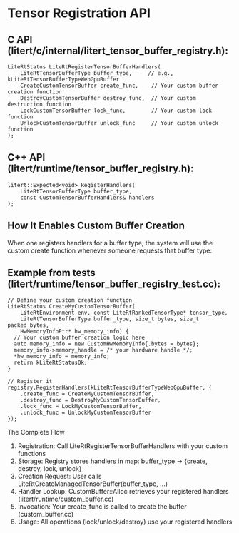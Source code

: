 # Tensor Registration API

## C API (litert/c/internal/litert_tensor_buffer_registry.h):

```
LiteRtStatus LiteRtRegisterTensorBufferHandlers(
    LiteRtTensorBufferType buffer_type,     // e.g., kLiteRtTensorBufferTypeWebGpuBuffer
    CreateCustomTensorBuffer create_func,    // Your custom buffer creation function
    DestroyCustomTensorBuffer destroy_func,  // Your custom destruction function
    LockCustomTensorBuffer lock_func,        // Your custom lock function
    UnlockCustomTensorBuffer unlock_func     // Your custom unlock function
);
```

## C++ API (litert/runtime/tensor_buffer_registry.h):

```
litert::Expected<void> RegisterHandlers(
    LiteRtTensorBufferType buffer_type,
    const CustomTensorBufferHandlers& handlers
);

```

## How It Enables Custom Buffer Creation

When one registers handlers for a buffer type, the system will use the custom
create function whenever someone requests that buffer type:

## Example from tests (litert/runtime/tensor_buffer_registry_test.cc):

```
// Define your custom creation function
LiteRtStatus CreateMyCustomTensorBuffer(
    LiteRtEnvironment env, const LiteRtRankedTensorType* tensor_type,
    LiteRtTensorBufferType buffer_type, size_t bytes, size_t packed_bytes,
    HwMemoryInfoPtr* hw_memory_info) {
  // Your custom buffer creation logic here
  auto memory_info = new CustomHwMemoryInfo{.bytes = bytes};
  memory_info->memory_handle = /* your hardware handle */;
  *hw_memory_info = memory_info;
  return kLiteRtStatusOk;
}

// Register it
registry.RegisterHandlers(kLiteRtTensorBufferTypeWebGpuBuffer, {
    .create_func = CreateMyCustomTensorBuffer,
    .destroy_func = DestroyMyCustomTensorBuffer,
    .lock_func = LockMyCustomTensorBuffer,
    .unlock_func = UnlockMyCustomTensorBuffer
});
```

The Complete Flow

1. Registration: Call LiteRtRegisterTensorBufferHandlers with your custom
   functions
1. Storage: Registry stores handlers in map: buffer_type → {create, destroy,
   lock, unlock}
1. Creation Request: User calls LiteRtCreateManagedTensorBuffer(buffer_type,
   ...)
1. Handler Lookup: CustomBuffer::Alloc retrieves your registered handlers
   (litert/runtime/custom_buffer.cc)
1. Invocation: Your create_func is called to create the buffer
   (custom_buffer.cc)
1. Usage: All operations (lock/unlock/destroy) use your registered handlers
